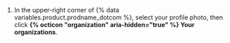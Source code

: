 1. In the upper-right corner of {% data variables.product.prodname_dotcom %}, select your profile photo, then click **{% octicon "organization" aria-hidden="true" %} Your organizations**.
